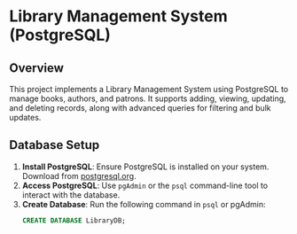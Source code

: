 # Library Management System (PostgreSQL)

## Overview
This project implements a Library Management System using PostgreSQL to manage books, authors, and patrons. It supports adding, viewing, updating, and deleting records, along with advanced queries for filtering and bulk updates.

## Database Setup
1. **Install PostgreSQL**: Ensure PostgreSQL is installed on your system. Download from [postgresql.org](https://www.postgresql.org/download/).
2. **Access PostgreSQL**: Use `pgAdmin` or the `psql` command-line tool to interact with the database.
3. **Create Database**: Run the following command in `psql` or pgAdmin:
   ```sql
   CREATE DATABASE LibraryDB;